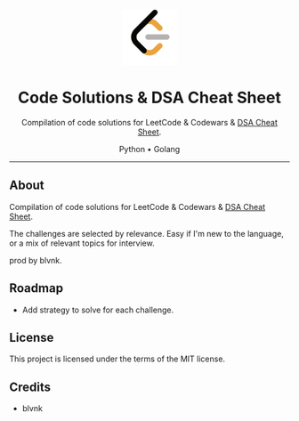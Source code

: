 <div align="center">
    <img src="./img/leetcode.png" width=100> <!-- Logo -->
    <h1>Code Solutions & DSA Cheat Sheet</h1> <!-- Title -->
    <p>
      Compilation of code solutions for LeetCode & Codewars & <a href="./DSA_concepts.md">DSA Cheat Sheet</a>.
    </p>
    <p>
      Python • Golang
    </p> <!-- Description -->
</div>

---

## About

Compilation of code solutions for LeetCode & Codewars & [DSA Cheat Sheet](DSA_concepts.md).

The challenges are selected by relevance. Easy if I'm new to the language, or a mix of relevant topics for interview.

prod by blvnk.

## Roadmap <!-- optional -->

- Add strategy to solve for each challenge.

## License <!-- optional -->

This project is licensed under the terms of the MIT license.

## Credits

- blvnk
